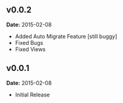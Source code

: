v0.0.2
------

**Date:** 2015-02-08

- Added Auto Migrate Feature [still buggy]
- Fixed Bugs
- Fixed Views


v0.0.1
------

**Date:** 2015-02-08

- Initial Release
